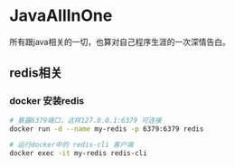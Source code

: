 # JavaAllInOne

所有跟java相关的一切，也算对自己程序生涯的一次深情告白。

## redis相关
### docker 安装redis 
```bash
# 暴露6379端口，这样127.0.0.1:6379 可连接
docker run -d --name my-redis -p 6379:6379 redis

# 运行docker中的 redis-cli 客户端
docker exec -it my-redis redis-cli
```
